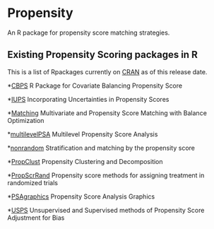 
Propensity
==========
An R package for propensity score matching strategies.





Existing Propensity Scoring packages in R
------------------------------------------
This is a list of Rpackages currently on [CRAN](http://cran.r-project.org/) as of this release date.

*[CBPS](http://cran.r-project.org/web/packages/CBPS/) R Package for Covariate Balancing Propensity Score

*[IUPS](http://cran.r-project.org/web/packages/IUPS) Incorporating Uncertainties in Propensity Scores

*[Matching](http://cran.r-project.org/web/packages/Matching) Multivariate and Propensity Score Matching with Balance Optimization

*[multilevelPSA](http://cran.r-project.org/web/packages/multilevelPSA)  Multilevel Propensity Score Analysis

*[nonrandom](http://cran.r-project.org/web/packages/nonrandom)  Stratification and matching by the propensity score

*[PropClust](http://cran.r-project.org/web/packages/PropClust)  Propensity Clustering and Decomposition

*[PropScrRand](http://cran.r-project.org/web/packages/PropScrRand)	Propensity score methods for assigning treatment in randomized trials

*[PSAgraphics](http://cran.r-project.org/web/packages/PSAgraphics) Propensity Score Analysis Graphics

*[USPS](http://cran.r-project.org/web/packages/USPS)  Unsupervised and Supervised methods of Propensity Score Adjustment for Bias
